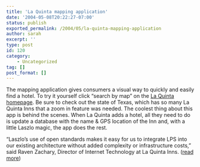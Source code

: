 ```yaml
---
title: 'La Quinta mapping application'
date: '2004-05-08T20:22:27-07:00'
status: publish
exported_permalink: /2004/05/la-quinta-mapping-application
author: sarah
excerpt: ''
type: post
id: 120
category:
    - Uncategorized
tag: []
post_format: []
---
```

The mapping application gives consumers a visual way to quickly and easily find a hotel. To try it yourself click “search by map” on the [La Quinta homepage](http://www.lq.com/). Be sure to check out the state of Texas, which has so many La Quinta Inns that a zoom in feature was needed. The coolest thing about this app is behind the scenes. When La Quinta adds a hotel, all they need to do is update a database with the name &amp; GPS location of the Inn and, with a little Laszlo magic, the app does the rest.

“Laszlo’s use of open standards makes it easy for us to integrate LPS into our existing architecture without added complexity or infrastructure costs,” said Raven Zachary, Director of Internet Technology at La Quinta Inns. ([read more](http://biz.yahoo.com/bw/040505/55677_1.html))